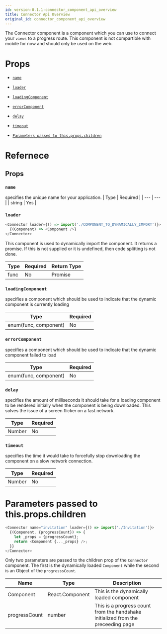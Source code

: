 ```yaml
---
id: version-0.1.1-connector_component_api_overview
title: Connector Api Overview
original_id: connector_component_api_overview
---
```


The Connector component is a component which you can use to connect your `views` to a progress route. This component is not compartible with mobile for now and should only be used on the web.

# Props

* [`name`](connector_component_api_overview.md#name)
* [`loader`](connector_component_api_overview.md#loader)
* [`loadingComponent`](connector_component_api_overview.md#loadingcomponent)
* [`errorComponent`](connector_component_api_overview.md#errorcomponent)
* [`delay`](connector_component_api_overview.md#delay)
* [`timeout`](connector_component_api_overview.md#timeout)

* [`Parameters passed to this.props.children`](connector_component_api_overview.md#parameters-passed-to-thispropschildren)

# Refernece

## Props

### `name`

specifies the unique name for your application. | Type | Required | | --- | --- | | string | Yes |

### `loader`

```javascript
<Connector loader={() => import('./COMPONENT_TO_DYNAMICALLY_IMPORT')}>
  {(Component) => <Component />}
</Connector>
```

This component is used to dynamically import the component. It returns a promise. If this is not supplied or it is undefined, then code splitting is not done.

| Type | Required | Return Type |
| ---- | -------- | ----------- |
| func | No       | Promise     |

### `loadingComponent`

specifies a component which should be used to indicate that the dynamic component is currently loading

| Type                  | Required |
| --------------------- | -------- |
| enum(func, component) | No       |

### `errorComponent`

specifies a component which should be used to indicate that the dynamic component failed to load

| Type                  | Required |
| --------------------- | -------- |
| enum(func, component) | No       |

### `delay`

specifies the amount of milliseconds it should take for a loading component to be rendered initially when the component is being downloaded. This solves the issue of a screen flicker on a fast network.

| Type   | Required |
| ------ | -------- |
| Number | No       |

### `timeout`

specifies the time it would take to forcefully stop downloading the component on a slow network connection.

| Type   | Required |
| ------ | -------- |
| Number | No       |

# Parameters passed to this.props.children

```javascript
<Connector name="invitation" loader={() => import('./Invitation')}>
  {(Component, {progressCount}) => {
    let _props = {progressCount};
    return <Component {..._props} />;
  }}
</Connector>
```

Only two parameters are passed to the children prop of the `Connector` component. The first is the dynamically loaded `Component` while the second is an Object of the `progresssCount`.

| Name          | Type            | Description                                                                      |
| ------------- | --------------- | -------------------------------------------------------------------------------- |
| Component     | React.Component | This is the dynamically loaded component                                         |
| progressCount | number          | This is a progress count from the handshake initialized from the preceeding page |
